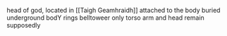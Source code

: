 head of god,
located in [[Taigh Geamhraidh]]
attached to the body buried underground
bodY rings belltoweer
only torso arm and head remain supposedly
